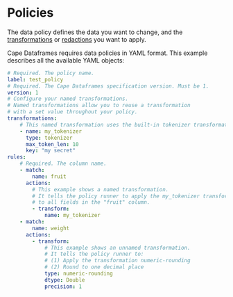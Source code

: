 # Policies

The data policy defines the data you want to change, and the [transformations](./transformations) or [redactions](./redactions) you want to apply.

Cape Dataframes requires data policies in YAML format. This example describes all the available YAML objects:

``` yaml
# Required. The policy name.
label: test_policy
# Required. The Cape Dataframes specification version. Must be 1.
version: 1
# Configure your named transformations.
# Named transformations allow you to reuse a transformation
# with a set value throughout your policy.
transformations:
    # This named transformation uses the built-in tokenizer transformation
    - name: my_tokenizer
      type: tokenizer
      max_token_len: 10
      key: "my secret"
rules:
    # Required. The column name.
    - match: 
        name: fruit
      actions:
        # This example shows a named transformation.
        # It tells the policy runner to apply the my_tokenizer transformation
        # to all fields in the "fruit" column.
        - transform:
            name: my_tokenizer
    - match: 
        name: weight
      actions:
        - transform:
            # This example shows an unnamed transformation.
            # It tells the policy runner to:
            # (1) Apply the transformation numeric-rounding 
            # (2) Round to one decimal place
            type: numeric-rounding
            dtype: Double
            precision: 1
```

